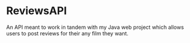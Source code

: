 # ReviewsAPI
An API meant to work in tandem with my Java web project which allows users to post reviews for their any film they want. 
